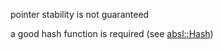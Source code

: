 pointer stability is not guaranteed

a good hash function is required (see [absl::Hash](https://abseil.io/docs/cpp/guides/hash))